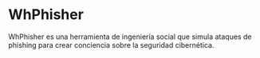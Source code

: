 # WhPhisher
WhPhisher es una herramienta de ingeniería social que simula ataques de phishing para crear conciencia sobre la seguridad cibernética. 
